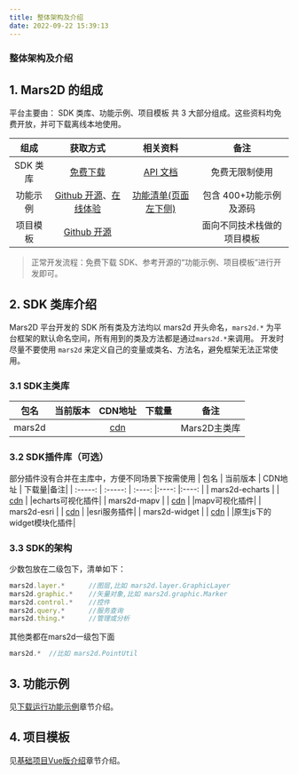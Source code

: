```yaml
---
title: 整体架构及介绍
date: 2022-09-22 15:39:13
---
```

<h3>整体架构及介绍</h3>

## 1. Mars2D 的组成

平台主要由： SDK 类库、功能示例、项目模板 共 3 大部分组成。这些资料均免费开放，并可下载离线本地使用。

|   组成   |                          获取方式                           |                   相关资料                   |            备注            |
| :------: | :---------------------------------------------------------: | :------------------------------------------: | :------------------------: |
| SDK 类库 |                        [免费下载]()                         | [API 文档](http://mars2d.cn/apidoc.html#Map) |       免费无限制使用       |
| 功能示例 | [Github 开源]()、[在线体验](http://marsgis.cn/example.html) |  [功能清单(页面左下侧)](http://mars2d.cn/example.html)   |  包含 400+功能示例及源码   |
| 项目模板 |                       [Github 开源]()                       |                                              | 面向不同技术栈做的项目模板 |

> 正常开发流程：免费下载 SDK、参考开源的“功能示例、项目模板”进行开发即可。

## 2. SDK 类库介绍

Mars2D 平台开发的 SDK 所有类及方法均以 mars2d 开头命名，`mars2d.*` 为平台框架的默认命名空间，所有用到的类及方法都是通过`mars2d.*`来调用。 开发时尽量不要使用 `mars2d` 来定义自己的变量或类名、方法名，避免框架无法正常使用。

### 3.1 SDK主类库
| 包名 | 当前版本 | CDN地址 | 下载量|备注|
| :-----: | :-----: | :----: |:----: |:----: |
| mars2d |  | [cdn](https://www.jsdelivr.com/package/npm/mars2d) | |Mars2D主类库|

### 3.2 SDK插件库（可选）
部分插件没有合并在主库中，方便不同场景下按需使用
| 包名 | 当前版本 | CDN地址 | 下载量|备注|
| :-----: | :-----: | :----: |:----: |:----: |
| mars2d-echarts	 |  | [cdn](https://www.jsdelivr.com/package/npm/mars2d-echarts) | |echarts可视化插件|
| mars2d-mapv	 |  | [cdn](https://www.jsdelivr.com/package/npm/mars2d-mapv) | |mapv可视化插件|
| mars2d-esri	 |  | [cdn](https://www.jsdelivr.com/package/npm/mars2d-esri) | |esri服务插件|
| mars2d-widget		 |  | [cdn](https://www.jsdelivr.com/package/npm/mars2d-widget) | |原生js下的widget模块化插件|

### 3.3 SDK的架构
少数包放在二级包下，清单如下：
```js
mars2d.layer.*      //图层,比如 mars2d.layer.GraphicLayer
mars2d.graphic.*    //矢量对象,比如 mars2d.graphic.Marker
mars2d.control.*    //控件 
mars2d.query.*      //服务查询
mars2d.thing.*      //管理或分析
```
其他类都在mars2d一级包下面

```js
mars2d.*  //比如 mars2d.PointUtil
```

## 3. 功能示例
见[下载运行功能示例]()章节介绍。

## 4. 项目模板
见[基础项目Vue版介绍]()章节介绍。